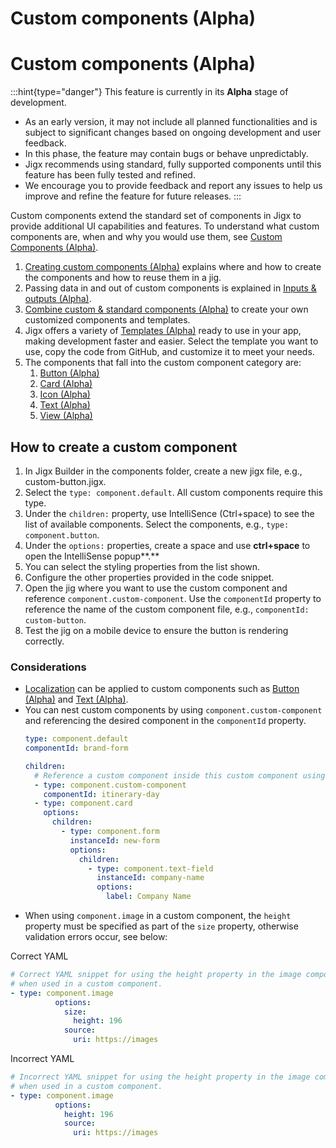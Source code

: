 # Custom components (Alpha)

# Custom components (Alpha)

\:::hint\{type="danger"} This feature is currently in its **Alpha** stage of development.

- As an early version, it may not include all planned functionalities and is subject to significant changes based on ongoing development and user feedback.
- In this phase, the feature may contain bugs or behave unpredictably.
- Jigx recommends using standard, fully supported components until this feature has been fully tested and refined.
- We encourage you to provide feedback and report any issues to help us improve and refine the feature for future releases. :::

Custom components extend the standard set of components in Jigx to provide additional UI capabilities and features. To understand what custom components are, when and why you would use them, see [Custom Components (Alpha)](https://docs.jigx.com/custom-components-alpha).

1. [Creating custom components (Alpha)](https://docs.jigx.com/creating-custom-components-alpha) explains where and how to create the components and how to reuse them in a jig.
2. Passing data in and out of custom components is explained in [Inputs & outputs (Alpha)](https://docs.jigx.com/inputs-and-outputs-alpha).
3. [Combine custom & standard components (Alpha)](<Custom components _Alpha_/Combine custom _ standard components _Alpha_.md>) to create your own customized components and templates.
4. Jigx offers a variety of [Templates (Alpha)](<Custom components _Alpha_/Templates _Alpha_.md>) ready to use in your app, making development faster and easier. Select the template you want to use, copy the code from GitHub, and customize it to meet your needs.
5. The components that fall into the custom component category are:
   1. [Button (Alpha)](<Custom components _Alpha_/Button _Alpha_.md>)
   2. [Card (Alpha)](<Custom components _Alpha_/Card _Alpha_.md>)
   3. [Icon (Alpha)](<Custom components _Alpha_/Icon _Alpha_.md>)
   4. [Text (Alpha)](<Custom components _Alpha_/Text _Alpha_.md>)
   5. [View (Alpha)](<Custom components _Alpha_/View _Alpha_.md>)

## How to create a custom component

1. In Jigx Builder in the components folder, create a new jigx file, e.g., custom-button.jigx.
2. Select the `type: component.default`. All custom components require this type.
3. Under the `children:` property, use IntelliSence (Ctrl+space) to see the list of available components. Select the components, e.g., `type: component.button`.
4. Under the `options:` properties, create a space and use **ctrl+space** to open the IntelliSense popup**.**&#x20;
5. You can select the styling properties from the list shown.
6. Configure the other properties provided in the code snippet.
7. Open the jig where you want to use the custom component and reference `component.custom-component`. Use the `componentId` property to reference the name of the custom component file, e.g., `componentId: custom-button`.
8. Test the jig on a mobile device to ensure the button is rendering correctly.

### Considerations

- [Localization](https://docs.jigx.com/localization) can be applied to custom components such as [Button (Alpha)](<Custom components _Alpha_/Button _Alpha_.md>) and [Text (Alpha)](<Custom components _Alpha_/Text _Alpha_.md>).
- You can nest custom components by using `component.custom-component` and referencing the desired component in the `componentId` property.
  ```yaml
  type: component.default
  componentId: brand-form

  children:
    # Reference a custom component inside this custom component using componentId.
    - type: component.custom-component
      componentId: itinerary-day
    - type: component.card
      options:
        children:
          - type: component.form
            instanceId: new-form
            options:
              children:
                - type: component.text-field
                  instanceId: company-name
                  options:
                    label: Company Name
  ```
- When using `component.image` in a custom component, the `height` property must be specified as part of the `size` property, otherwise validation errors occur, see below:

&#x20;Correct YAML

```yaml
# Correct YAML snippet for using the height property in the image component,
# when used in a custom component.
- type: component.image
          options:
            size:
              height: 196
            source:
              uri: https://images
```

Incorrect YAML

```yaml
# Incorrect YAML snippet for using the height property in the image component,
# when used in a custom component.
- type: component.image
          options:
            height: 196
            source:
              uri: https://images
```

